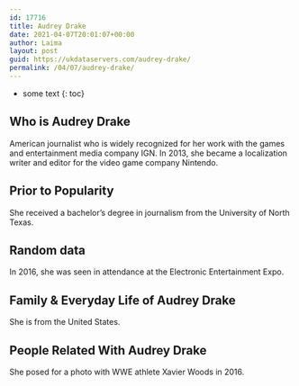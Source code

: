 ```yaml
---
id: 17716
title: Audrey Drake
date: 2021-04-07T20:01:07+00:00
author: Laima
layout: post
guid: https://ukdataservers.com/audrey-drake/
permalink: /04/07/audrey-drake/
---
```


* some text
{: toc}


## Who is Audrey Drake
                  
                  
                  
American journalist who is widely recognized for her work with the games and entertainment media company IGN. In 2013, she became a localization writer and editor for the video game company Nintendo.
                  
              
            
              
            
                
                
                
## Prior to Popularity
                  
                  
                  
She received a bachelor&#8217;s degree in journalism from the University of North Texas.
                  
              
            
              
            
                
                
                
## Random data
                  
                  
                  
In 2016, she was seen in attendance at the Electronic Entertainment Expo.
                  
              
            
              
            
                
                
                
## Family & Everyday Life of Audrey Drake
                  
                  
                  
She is from the United States.
                  
              
            
              
            
                
                
                
## People Related With Audrey Drake
                  
                  
                  
She posed for a photo with WWE athlete Xavier Woods in 2016.
                  
              
            
              
            
                
              
            
              
              
            
            
              
            
          
          
          